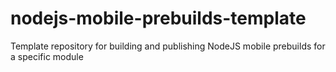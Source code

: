 # nodejs-mobile-prebuilds-template
Template repository for building and publishing NodeJS mobile prebuilds for a specific module
